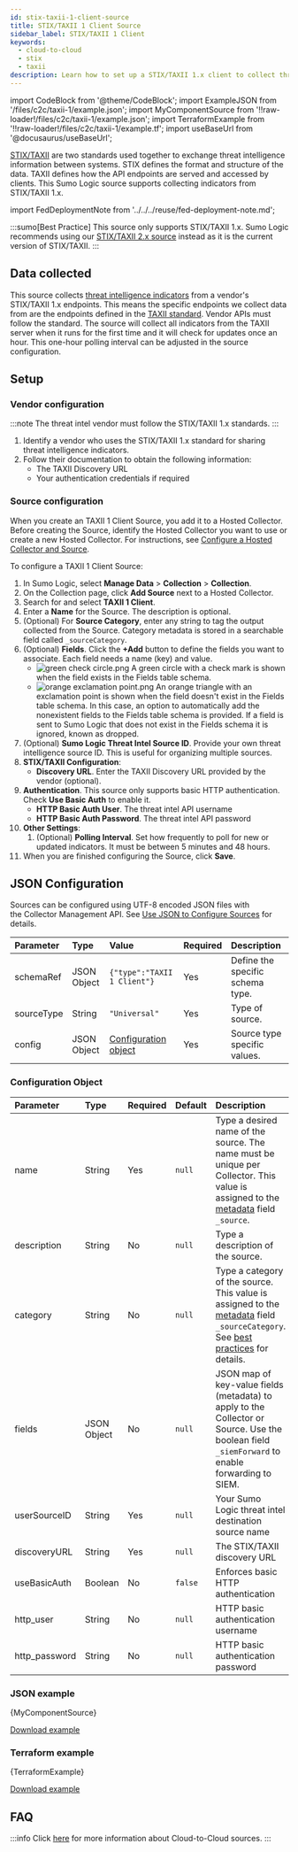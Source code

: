 ```yaml
---
id: stix-taxii-1-client-source
title: STIX/TAXII 1 Client Source
sidebar_label: STIX/TAXII 1 Client
keywords:
  - cloud-to-cloud
  - stix
  - taxii
description: Learn how to set up a STIX/TAXII 1.x client to collect threat intelligence indicators into the Sumo Logic environment.
---
```


import CodeBlock from '@theme/CodeBlock';
import ExampleJSON from '/files/c2c/taxii-1/example.json';
import MyComponentSource from '!!raw-loader!/files/c2c/taxii-1/example.json';
import TerraformExample from '!!raw-loader!/files/c2c/taxii-1/example.tf';
import useBaseUrl from '@docusaurus/useBaseUrl';

[STIX/TAXII](https://oasis-open.github.io/cti-documentation/) are two standards used together to exchange threat intelligence information between systems. STIX defines the format and structure of the data. TAXII defines how the API endpoints are served and accessed by clients. This Sumo Logic source supports collecting indicators from STIX/TAXII 1.x. 

import FedDeploymentNote from '../../../reuse/fed-deployment-note.md';

<FedDeploymentNote/>

:::sumo[Best Practice]
This source only supports STIX/TAXII 1.x. Sumo Logic recommends using our [STIX/TAXII 2.x source](/docs/send-data/hosted-collectors/cloud-to-cloud-integration-framework/stix-taxii-2-client-source/) instead as it is the current version of STIX/TAXII.
:::

## Data collected

This source collects [threat intelligence indicators](/docs/security/threat-intelligence/threat-intelligence-indicators) from a vendor's STIX/TAXII 1.x endpoints. This means the specific endpoints we collect data from are the endpoints defined in the [TAXII standard](https://oasis-open.github.io/cti-documentation/taxii/intro). Vendor APIs must follow the standard. The source will collect all indicators from the TAXII server when it runs for the first time and it will check for updates once an hour. This one-hour polling interval can be adjusted in the source configuration.

## Setup

### Vendor configuration

:::note
The threat intel vendor must follow the STIX/TAXII 1.x standards.
:::

1. Identify a vendor who uses the STIX/TAXII 1.x standard for sharing threat intelligence indicators.
1. Follow their documentation to obtain the following information:
   * The TAXII Discovery URL
   * Your authentication credentials if required


### Source configuration

When you create an TAXII 1 Client Source, you add it to a Hosted Collector. Before creating the Source, identify the Hosted Collector you want to use or create a new Hosted Collector. For instructions, see [Configure a Hosted Collector and Source](/docs/send-data/hosted-collectors/configure-hosted-collector).

To configure a TAXII 1 Client Source:
1. In Sumo Logic, select **Manage Data** > **Collection** > **Collection**. 
1. On the Collection page, click **Add Source** next to a Hosted Collector.
1. Search for and select **TAXII 1 Client**.
1. Enter a **Name** for the Source. The description is optional.
1. (Optional) For **Source Category**, enter any string to tag the output collected from the Source. Category metadata is stored in a searchable field called `_sourceCategory`.
1. (Optional) **Fields**. Click the **+Add** button to define the fields you want to associate. Each field needs a name (key) and value.
   * ![green check circle.png](/img/reuse/green-check-circle.png) A green circle with a check mark is shown when the field exists in the Fields table schema.
   * ![orange exclamation point.png](/img/reuse/orange-exclamation-point.png) An orange triangle with an exclamation point is shown when the field doesn't exist in the Fields table schema. In this case, an option to automatically add the nonexistent fields to the Fields table schema is provided. If a field is sent to Sumo Logic that does not exist in the Fields schema it is ignored, known as dropped.
1. (Optional) **Sumo Logic Threat Intel Source ID**. Provide your own threat intelligence source ID. This is useful for organizing multiple sources.
1. **STIX/TAXII Configuration**:
   * **Discovery URL**. Enter the TAXII Discovery URL provided by the vendor (optional).
1. **Authentication**. This source only supports basic HTTP authentication. Check **Use Basic Auth** to enable it.
   * **HTTP Basic Auth User**. The threat intel API username
   * **HTTP Basic Auth Password**. The threat intel API password
1. **Other Settings**:
    1. (Optional) **Polling Interval**. Set how frequently to poll for new or updated indicators. It must be between 5 minutes and 48 hours.
1. When you are finished configuring the Source, click **Save**.

## JSON Configuration

Sources can be configured using UTF-8 encoded JSON files with the Collector Management API. See [Use JSON to Configure Sources](/docs/send-data/use-json-configure-sources) for details. 

| Parameter  | Type        | Value                                         | Required | Description                      |
|:-----------|:------------|:----------------------------------------------|:---------|:---------------------------------|
| schemaRef  | JSON Object | `{"type":"TAXII 1 Client"}`                   | Yes      | Define the specific schema type. |
| sourceType | String      | `"Universal"`                                 | Yes      | Type of source.                  |
| config     | JSON Object | [Configuration object](#configuration-object) | Yes      | Source type specific values.     |

### Configuration Object

| Parameter | Type   | Required | Default | Description                                                                                                                                                                                               | Example      |
|:----------|:-------|:---------|:--------|:----------------------------------------------------------------------------------------------------------------------------------------------------------------------------------------------------------|:-------------|
| name      | String | Yes      | `null`  | Type a desired name of the source. The name must be unique per Collector. This value is assigned to the [metadata](/docs/search/get-started-with-search/search-basics/built-in-metadata) field `_source`. | `"mySource"` |
| description | String | No | `null` | Type a description of the source. | `"Testing source"`
| category | String | No | `null` | Type a category of the source. This value is assigned to the [metadata](/docs/search/get-started-with-search/search-basics/built-in-metadata) field `_sourceCategory`. See [best practices](/docs/send-data/best-practices) for details. | `"mySource/test"`
| fields | JSON Object | No | `null` | JSON map of key-value fields (metadata) to apply to the Collector or Source. Use the boolean field `_siemForward` to enable forwarding to SIEM.|`{"_siemForward": false, "fieldA": "valueA"}` |
| userSourceID | String | Yes | `null` | Your Sumo Logic threat intel destination source name |  |
| discoveryURL | String | Yes | `null` | The STIX/TAXII discovery URL |  |
| useBasicAuth| Boolean | No | `false`|Enforces basic HTTP authentication|
| http_user | String | No | `null` | HTTP basic authentication username |  |
| http_password | String | No | `null` | HTTP basic authentication password |  |

### JSON example

<CodeBlock language="json">{MyComponentSource}</CodeBlock>

[Download example](/files/c2c/taxii-1/example.json)

### Terraform example

<CodeBlock language="json">{TerraformExample}</CodeBlock>

[Download example](/files/c2c/taxii-1/example.tf)

## FAQ

:::info
Click [here](/docs/c2c/info) for more information about Cloud-to-Cloud sources.
:::
